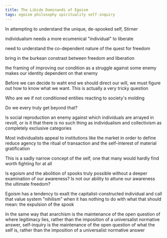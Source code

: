 ```yaml
---
title: The Libido Dominandi of Egoism
tags: egoism philosophy spirituality self-inquiry
---
```


In attempting to understand the unique, de-spooked self, Stirner 

individualism needs a more ecumenical "individual" to liberate

need to understand the co-dependent nature of the quest for freedom

bring in the burkean constrast between freedom and liberation

the framing of improving our condition as a struggle against some enemy makes our identity dependent on that enemy

Before we can decide to waht end we should direct our will, we must figure out how to know what we want.  This is actually a very tricky question

Who are we if not conditioned entities reacting to society's molding

Do we every truly get beyond that?

Is social reproduction an enemy against which individuals are arrayed in revolt, or is it that there is no such thing as individualism and collectivism as completely exclusive categories

Most individualists appeal to institutions like the market in order to define reduce agency to the ritual of transaction and the self-interest of material gratification

This is a sadly narrow concept of the self, one that many would hardly find worth fighting for at all

Is egoism and the abolition of spooks truly possible without a deeper examination of our awareness?  Is not our ability to attune our awareness the ultimate freedom?

Egoism has a tendency to exalt the capitalist-constructed individual and call that value system "nihilism" when it has nothing to do with what that should mean: the expulsion of the spook

In the same way that anarchism is the maintenance of the open question of where legitimacy lies, rather than the imposition of a universalist normative answer, self-inquiry is the maintenance of the open question of what the self is, rather than the imposition of a universalist normative answer